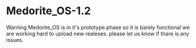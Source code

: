 # Medorite_OS-1.2
Warning Medorite_OS is in it's prototype phase so it is barely functional we are working hard to upload new realeses. please let us know if thare is any issues.
